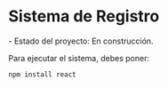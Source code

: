 <h1> Sistema de Registro</h1>
- Estado del proyecto: En construcción.

Para ejecutar el sistema, debes poner:

```npm install react```
